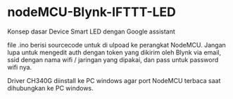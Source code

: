 # nodeMCU-Blynk-IFTTT-LED
Konsep dasar Device Smart LED dengan Google assistant

file .ino berisi sourcecode untuk di ulpoad ke perangkat NodeMCU.
Jangan lupa untuk mengedit auth dengan token yang dikirim oleh Blynk via email, ssid dengan nama wifi / jaringan yang dipakai, dan pass untuk password wifi nya.

Driver CH340G diinstall ke PC windows agar port NodeMCU terbaca saat dihubungkan ke PC windows.
